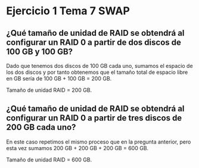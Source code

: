 # Ejercicio 1 Tema 7 SWAP
## ¿Qué tamaño de unidad de RAID se obtendrá al configurar un RAID 0 a partir de dos discos de 100 GB y 100 GB? 

Dado que tenemos dos discos de 100 GB cada uno, sumamos el espacio de los dos discos y por tanto obtenemos que el tamaño total de espacio libre en GB sería de 100 GB + 100 GB = 200 GB.

Tamaño de unidad RAID = 200 GB.


## ¿Qué tamaño de unidad de RAID se obtendrá al configurar un RAID 0 a partir de tres discos de 200 GB cada uno? 

En este caso repetimos el mismo proceso que en la pregunta anterior, pero esta vez sumamos 200 GB + 200 GB + 200 GB = 600 GB.

Tamaño de unidad RAID = 600 GB.



